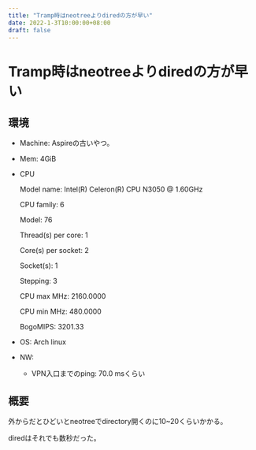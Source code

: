 ```yaml
---
title: "Tramp時はneotreeよりdiredの方が早い"
date: 2022-1-3T10:00:00+08:00
draft: false
---
```

# Tramp時はneotreeよりdiredの方が早い



## 環境



* Machine: Aspireの古いやつ。



* Mem: 4GiB



* CPU



	Model name:            Intel(R) Celeron(R) CPU  N3050  @ 1.60GHz

    CPU family:          6

    Model:               76

    Thread(s) per core:  1

    Core(s) per socket:  2

    Socket(s):           1

    Stepping:            3

    CPU max MHz:         2160.0000

    CPU min MHz:         480.0000

    BogoMIPS:            3201.33



* OS: Arch linux



* NW:

  * VPN入口までのping: 70.0 msくらい





## 概要



外からだとひどいとneotreeでdirectory開くのに10~20くらいかかる。



diredはそれでも数秒だった。
